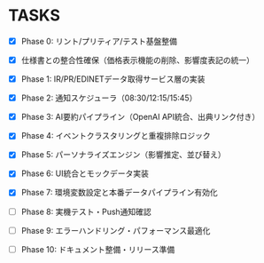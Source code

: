 # TASKS

- [x] Phase 0: リント/プリティア/テスト基盤整備
- [x] 仕様書との整合性確保（価格表示機能の削除、影響度表記の統一）
- [x] Phase 1: IR/PR/EDINETデータ取得サービス層の実装
- [x] Phase 2: 通知スケジューラ（08:30/12:15/15:45）
- [x] Phase 3: AI要約パイプライン（OpenAI API統合、出典リンク付き）
- [x] Phase 4: イベントクラスタリングと重複排除ロジック
- [x] Phase 5: パーソナライズエンジン（影響推定、並び替え）
- [x] Phase 6: UI統合とモックデータ実装
- [x] Phase 7: 環境変数設定と本番データパイプライン有効化
- [ ] Phase 8: 実機テスト・Push通知確認
- [ ] Phase 9: エラーハンドリング・パフォーマンス最適化
- [ ] Phase 10: ドキュメント整備・リリース準備

